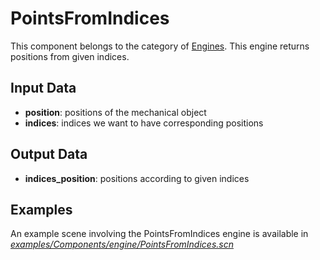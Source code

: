 PointsFromIndices
================

This component belongs to the category of [Engines](https://www.sofa-framework.org/community/doc/simulation-principles/scene-graph/). This engine returns positions from given indices.

Input Data
----------

-   **position**: positions of the mechanical object
-   **indices**: indices we want to have corresponding positions

Output Data
----------

-   **indices\_position**: positions according to given indices  

Examples
--------

An example scene involving the PointsFromIndices engine is available in [*examples/Components/engine/PointsFromIndices.scn*](https://github.com/sofa-framework/sofa/blob/master/examples/Components/engine/PointsFromIndices.scn)
